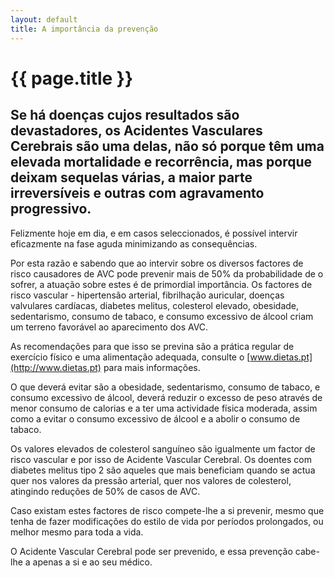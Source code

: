 ```yaml
---
layout: default
title: A importância da prevenção
---
```


# {{ page.title }}

## Se há doenças cujos resultados são devastadores, os Acidentes Vasculares Cerebrais são uma delas, não só porque têm uma elevada mortalidade e recorrência, mas porque deixam sequelas várias, a maior parte irreversíveis e outras com agravamento progressivo.

Felizmente hoje em dia, e em casos seleccionados, é possível intervir eficazmente na fase aguda minimizando as consequências.

Por esta razão e sabendo que ao intervir sobre os diversos factores de risco causadores de AVC pode prevenir mais de 50% da probabilidade de o sofrer, a atuação sobre estes é de primordial importância. Os factores de risco vascular - hipertensão arterial, fibrilhação auricular, doenças valvulares cardíacas, diabetes melitus, colesterol elevado, obesidade, sedentarismo, consumo de tabaco, e consumo excessivo de álcool criam um terreno favorável ao aparecimento dos AVC.

As recomendações para que isso se previna são a prática regular de exercício físico e uma alimentação adequada, consulte o [www.dietas.pt](http://www.dietas.pt) para mais informações.

O que deverá evitar são a obesidade, sedentarismo, consumo de tabaco, e consumo excessivo de álcool, deverá reduzir o excesso de peso através de menor consumo de calorias e a ter uma actividade física moderada, assim como a evitar o consumo excessivo de álcool e a abolir o consumo de tabaco.

Os valores elevados de colesterol sanguíneo são igualmente um factor de risco vascular e por isso de Acidente Vascular Cerebral. Os doentes com diabetes melitus tipo 2 são aqueles que mais beneficiam quando se actua quer nos valores da pressão arterial, quer nos valores de colesterol, atingindo reduções de 50% de casos de AVC.

Caso existam estes factores de risco compete-lhe a si prevenir, mesmo que tenha de fazer modificações do estilo de vida por períodos prolongados, ou melhor mesmo para toda a vida.

O Acidente Vascular Cerebral pode ser prevenido, e essa prevenção cabe-lhe a apenas a si e ao seu médico.